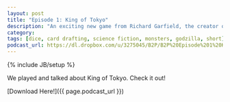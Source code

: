 ```yaml
---
layout: post
title: "Episode 1: King of Tokyo"
description: "An exciting new game from Richard Garfield, the creator of Magic: The Gathering."
category: 
tags: [dice, card drafting, science fiction, monsters, godzilla, short]
podcast_url: https://dl.dropbox.com/u/3275045/B2P/B2P%20Episode%201%20King%20of%20Tokyo.mp3
---
```

{% include JB/setup %}

We played and talked about King of Tokyo. Check it out!

[Download Here!]({{ page.podcast_url }})
